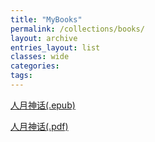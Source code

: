 ```yaml
---
title: "MyBooks"
permalink: /collections/books/
layout: archive
entries_layout: list
classes: wide
categories:
tags:
---
```

<a href="/_books/The-Mythical-Man-Month.epub" download="The-Mythical-Man-Month.epub">人月神话(.epub)</a>

<a href="/_books/The-Mythical-Man-Month.pdf" download="The-Mythical-Man-Month.pdf">人月神话(.pdf)</a>

